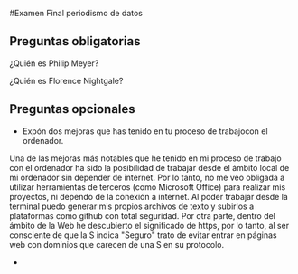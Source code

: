 #Examen Final periodismo de datos
## Preguntas obligatorias

¿Quién es Philip Meyer?

¿Quién es Florence Nightgale?

## Preguntas opcionales

* Expón dos mejoras que has tenido en tu proceso de trabajocon el ordenador.

Una de las mejoras más notables que he tenido en mi proceso de trabajo con el ordenador ha sido la posibilidad de trabajar desde el ámbito local de mi ordenador sin depender de internet. Por lo tanto, no me veo obligada a utilizar herramientas de terceros (como Microsoft Office) para realizar mis proyectos, ni dependo de la conexión a internet. Al poder trabajar desde la terminal puedo generar mis propios archivos de texto y subirlos a plataformas como github con total seguridad. Por otra parte, dentro del ámbito de la Web he descubierto el significado de https, por lo tanto, al ser consciente de que la S indica "Seguro" trato de evitar entrar en páginas web con dominios que carecen de una S en su protocolo.

*
